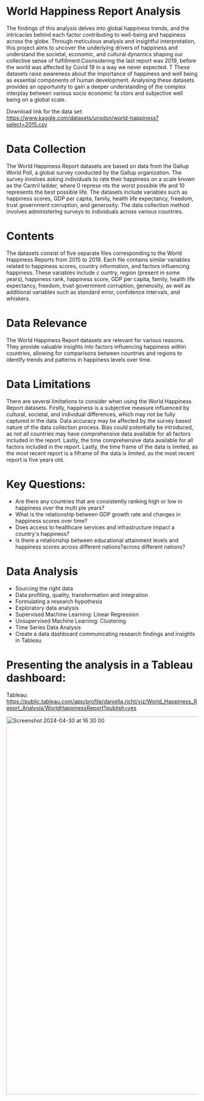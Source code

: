 # World Happiness Report Analysis
The findings of this analysis delves into global happiness trends, and the intricacies behind each factor contributing to well-being and happiness across the globe. Through meticulous analysis and insightful interpretation, this project aims to uncover the underlying drivers of happiness and understand the societal, economic, and cultural dynamics shaping our collective sense of fulfillment.Coonsidering the last report was 2019, before the world was affected by Covid 19 in a way we never expected. T These datasets raise awareness about the importance of happiness and well being as essential components of human development. Analysing these datasets provides an opportunity to gain a deeper understanding of the complex interplay between various socio economic fa ctors and subjective well being on a global scale.


Download link for the data set: https://www.kaggle.com/datasets/unsdsn/world-happiness?select=2015.csv

# Data Collection
The World Happiness Report datasets are based on data from the Gallup World Poll, a global survey conducted by the Gallup organization. The survey involves asking individuals to rate their happiness on a scale known as the Cantril ladder, where 0 represe nts the worst possible life and 10 represents the best possible life. The datasets include variables such as happiness scores, GDP per capita, family, health life expectancy, freedom, trust government corruption, and generosity. The data collection method involves administering surveys to individuals across various countries.

# Contents
The datasets consist of five separate files corresponding to the World Happiness Reports from 2015 to 2019. Each file contains similar variables related to happiness scores, country information, and factors influencing happiness. These variables include c ountry, region (present in some years), happiness rank, happiness score, GDP per capita, family, health life expectancy, freedom, trust government corruption, generosity, as well as additional variables such as standard error, confidence intervals, and whiskers.

# Data Relevance
The World Happiness Report datasets are relevant for various reasons. They provide valuable insights into factors influencing happiness within countries, allowing for comparisons between countries and regions to identify trends and patterns in happiness levels over time.

# Data Limitations
There are several limitations to consider when using the World Happiness Report datasets. Firstly, happiness is a subjective measure influenced by cultural, societal, and individual differences, which may not be fully captured in the data. Data accuracy may be affected by the survey based nature of the data collection process. Bias could potentially be introduced, as not all countries may have comprehensive data available for all factors included in the report. Lastly, the time comprehensive data available for all factors included in the report. Lastly, the time frame of the data is limited, as the most recent report is a fiframe of the data is limited, as the most recent report is five years old.

# Key Questions:
- Are there any countries that are consistently ranking high or low in happiness over the multi ple years?
- What is the relationship between GDP growth rate and changes in happiness scores over time?
- Does access to healthcare services and infrastructure impact a country's happiness?
- Is there a relationship between educational attainment levels and happiness scores across different nations?across different nations?

# Data Analysis
 - Sourcing the right data
 - Data profiling, quality, transformation and integration
 - Formulating a research hypothesis
 - Exploratory data analysis
 - Supervised Machine Learning: Linear Regression
 - Unsupervised Machine Learning: Clustering
 - Time Series Data Analysis
 - Create a data dashboard communicating research findings and insights in Tableau

# Presenting the analysis in a Tableau dashboard:
Tableau: https://public.tableau.com/app/profile/daniella.richt/viz/World_Happiness_Report_Analysis/WorldHappinessReport?publish=yes

<img width="990" alt="Screenshot 2024-04-30 at 16 30 00" src="https://github.com/DaniellaRicht/World_Happiness_Report_Python_Tableau_Exploratory/assets/167680390/e1546933-eded-4b0f-b6f8-4043b36f0d6d">

